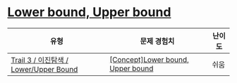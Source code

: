 # [Lower bound, Upper bound](https://www.codetree.ai/trails/complete/curated-cards/intro-lower-upper)

|유형|문제 경험치|난이도|
|---|---|---|
|[Trail 3 / 이진탐색 / Lower/Upper Bound](https://www.codetree.ai/trail-info/novice-high/)|[[Concept]Lower bound, Upper bound](https://www.codetree.ai/trails/complete/curated-cards/intro-lower-upper/)|쉬움|

